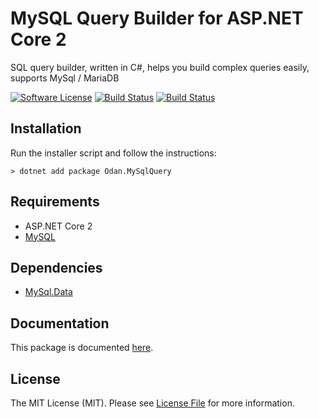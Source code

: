 # MySQL Query Builder for ASP.NET Core 2

SQL query builder, written in C#, helps you build complex queries easily, supports MySql / MariaDB

[![Software License](https://img.shields.io/badge/license-MIT-brightgreen.svg)](LICENSE.md)
[![Build Status](https://travis-ci.org/odan/mysql-querybuilder-dotnet.svg?branch=master)](https://travis-ci.org/odan/mysql-querybuilder-dotnet)
[![Build Status](https://img.shields.io/appveyor/ci/odan/mysql-querybuilder-dotnet.svg?logo=appveyor)](https://ci.appveyor.com/project/odan/mysql-querybuilder-dotnet)

## Installation

Run the installer script and follow the instructions:

```shell
> dotnet add package Odan.MySqlQuery
```

## Requirements

* ASP.NET Core 2
* [MySQL](https://www.mysql.com/downloads/)

## Dependencies

* [MySql.Data](https://www.nuget.org/packages/MySql.Data/)

## Documentation

This package is documented [here](https://odan.github.io/mysql-querybuilder-dotnet/).

## License

The MIT License (MIT). Please see [License File](LICENSE) for more information.

